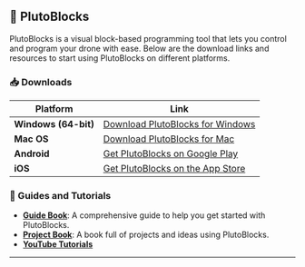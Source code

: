 

## 🚀 PlutoBlocks

PlutoBlocks is a visual block-based programming tool that lets you control and program your drone with ease. Below are the download links and resources to start using PlutoBlocks on different platforms.

### 📥 Downloads

| Platform  | Link |
|-----------|------|
| **Windows (64-bit)** | [Download PlutoBlocks for Windows](https://create.dronaaviation.com/assets/downloads/PlutoBlocks/PlutoBlocks-3.0.0%20Setup.exe) |
| **Mac OS** | [Download PlutoBlocks for Mac](https://create.dronaaviation.com/assets/downloads/PlutoBlocks/PlutoBlocks-Mac-2.0.4.pkg) |
| **Android** | [Get PlutoBlocks on Google Play](https://play.google.com/store/apps/details?id=com.dronaaviation.pluto_blocks&pcampaignid=web_share) |
| **iOS** | [Get PlutoBlocks on the App Store](https://apps.apple.com/us/app/plutoblocks/id6502699131) |

### 📘 Guides and Tutorials

- **[Guide Book](https://create.dronaaviation.com/assets/downloads/PlutoBlocks/Guide%20to%20Pluto%20Blocks%20updated.pdf)**: A comprehensive guide to help you get started with PlutoBlocks.
- **[Project Book](https://create.dronaaviation.com/assets/downloads/PlutoBlocks/Project%20with%20Pluto%20using%20Pluto%20blocks%20(2.1).pdf)**: A book full of projects and ideas using PlutoBlocks.
- **[YouTube Tutorials](https://www.youtube.com/playlist?list=PLmchdkS6advGzzpvoXwljozqwHc6NVrsi)**
 
---
